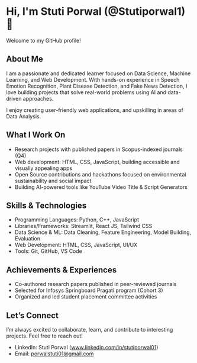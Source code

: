 # Hi, I'm Stuti Porwal (@Stutiporwal1) 👋

Welcome to my GitHub profile!


## About Me

I am a passionate and dedicated learner focused on Data Science, Machine Learning, and Web Development. With hands-on experience in Speech Emotion Recognition, Plant Disease Detection, and Fake News Detection, I love building projects that solve real-world problems using AI and data-driven approaches.

I enjoy creating user-friendly web applications, and upskilling in areas of Data Analysis.


## What I Work On

- Research projects with published papers in Scopus-indexed journals (Q4)   
- Web development: HTML, CSS, JavaScript, building accessible and visually appealing apps  
- Open Source contributions and hackathons focused on environmental sustainability and social impact  
- Building AI-powered tools like YouTube Video Title & Script Generators  


## Skills & Technologies

- Programming Languages: Python, C++, JavaScript  
- Libraries/Frameworks: Streamlit, React JS, Tailwind CSS 
- Data Science & ML: Data Cleaning, Feature Engineering, Model Building, Evaluation  
- Web Development: HTML, CSS, JavaScript, UI/UX   
- Tools: Git, GitHub, VS Code


## Achievements & Experiences

- Co-authored research papers published in peer-reviewed journals  
- Selected for Infosys Springboard Pragati program (Cohort 3)  
- Organized and led student placement committee activities  


## Let’s Connect

I’m always excited to collaborate, learn, and contribute to interesting projects. Feel free to reach out!

- LinkedIn: Stuti Porwal (www.linkedin.com/in/stutiporwal01)  
- Email: porwalstuti01@gmail.com 




